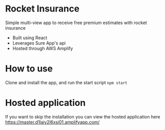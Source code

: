 # Rocket Insurance
Simple multi-view app to receive free premium estimates with rocket insurance 

* Built using React
* Leverages Sure App's api
* Hosted through AWS Amplify

# How to use 

Clone and install the app, and run the start script `npm start`

# Hosted application 
If you want to skip the installation you can view the hosted application here https://master.d1laiy2l6xsi01.amplifyapp.com/
